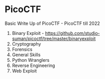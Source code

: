 # PicoCTF

Basic Write Up of PicoCTF - PicoCTF till 2022

1. Binary Exploit - https://github.com/studio-suman/picoctf/tree/master/binaryexploit
2. Cryptography
3. Forensics
4. General Skills
5. Python Wranglers
6. Reverse Engineering
7. Web Exploit
